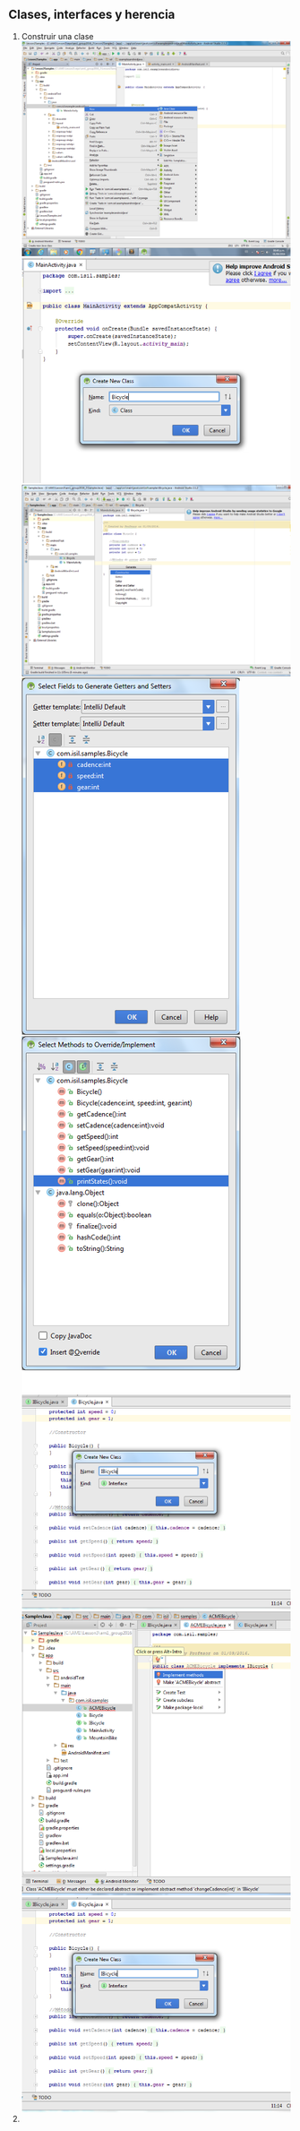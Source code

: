 
## Clases, interfaces y herencia

1. Construir una clase
  ![img](https://github.com/ISILAndroid/am1_group2016_2/blob/Lesson3/images/JavaClass01.png)
  ![img](https://github.com/ISILAndroid/am1_group2016_2/blob/Lesson3/images/JavaClass02.png)
  ![img](https://github.com/ISILAndroid/am1_group2016_2/blob/Lesson3/images/JavaClass03.png)
  ![img](https://github.com/ISILAndroid/am1_group2016_2/blob/Lesson3/images/JavaClass04.png)
  ![img](https://github.com/ISILAndroid/am1_group2016_2/blob/Lesson3/images/JavaClass05.png)
  ![img](https://github.com/ISILAndroid/am1_group2016_2/blob/Lesson3/images/JavaClass06.png)
  ![img](https://github.com/ISILAndroid/am1_group2016_2/blob/Lesson3/images/JavaClass07.png)
  ![img](https://github.com/ISILAndroid/am1_group2016_2/blob/Lesson3/images/JavaClass06.png)
2. 
